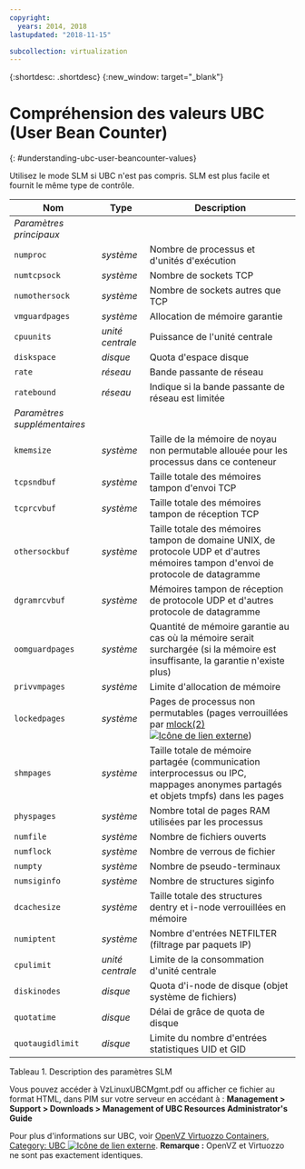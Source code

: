 ```yaml
---
copyright:
  years: 2014, 2018
lastupdated: "2018-11-15"

subcollection: virtualization
---
```


{:shortdesc: .shortdesc}
{:new_window: target="_blank"}

# Compréhension des valeurs UBC (User Bean Counter)
{: #understanding-ubc-user-beancounter-values}

Utilisez le mode SLM si UBC n'est pas compris. SLM est plus facile et fournit le même type de contrôle. 

|Nom|Type|Description|
|---|---|---|
|*Paramètres principaux*|||
|`numproc`|*système*|Nombre de processus et d'unités d'exécution|
|`numtcpsock`|*système*|Nombre de sockets TCP|
|`numothersock`|*système*|Nombre de sockets autres que TCP|
|`vmguardpages`|*système*|Allocation de mémoire garantie|
|`cpuunits`|*unité centrale*|Puissance de l'unité centrale|
|`diskspace`|*disque*|Quota d'espace disque|
|`rate`|*réseau*|Bande passante de réseau|
|`ratebound`|*réseau*|Indique si la bande passante de réseau est limitée|
|*Paramètres supplémentaires*|||
|`kmemsize`|*système*|Taille de la mémoire de noyau non permutable allouée pour les processus dans ce conteneur|
|`tcpsndbuf`|*système*|Taille totale des mémoires tampon d'envoi TCP|
|`tcprcvbuf`|*système*|Taille totale des mémoires tampon de réception TCP|
|`othersockbuf`|*système*|Taille totale des mémoires tampon de domaine UNIX, de protocole UDP et d'autres mémoires tampon d'envoi de protocole de datagramme|
|`dgramrcvbuf`|*système*|Mémoires tampon de réception de protocole UDP et d'autres protocole de datagramme|
|`oomguardpages`|*système*|Quantité de mémoire garantie au cas où la mémoire serait surchargée (si la mémoire est insuffisante, la garantie n'existe plus)|
|`privvmpages`|*système*|Limite d'allocation de mémoire|
|`lockedpages`|*système*|Pages de processus non permutables (pages verrouillées par [mlock(2) ![Icône de lien externe](../../icons/launch-glyph.svg "Icône de lien externe")](http://linux.die.net/man/2/mlock))|
|`shmpages`|*système*|Taille totale de mémoire partagée (communication interprocessus ou IPC, mappages anonymes partagés et objets tmpfs) dans les pages|
|`physpages`|*système*|Nombre total de pages RAM utilisées par les processus|
|`numfile`|*système*|Nombre de fichiers ouverts|
|`numflock`|*système*|Nombre de verrous de fichier|
|`numpty`|*système*|Nombre de pseudo-terminaux|
|`numsiginfo`|*système*|Nombre de structures siginfo|
|`dcachesize`|*système*|Taille totale des structures dentry et i-node verrouillées en mémoire|
|`numiptent`|*système*|Nombre d'entrées NETFILTER (filtrage par paquets IP)|
|`cpulimit`|*unité centrale*|Limite de la consommation d'unité centrale|
|`diskinodes`|*disque*|Quota d'i-node de disque (objet système de fichiers)|
|`quotatime`|*disque*|Délai de grâce de quota de disque|
|`quotaugidlimit`|*disque*|Limite du  nombre d'entrées statistiques UID et GID|
<caption>Tableau 1. Description des paramètres SLM</caption>

Vous pouvez accéder à VzLinuxUBCMgmt.pdf ou afficher ce fichier au format HTML, dans PIM sur votre serveur en accédant à :
**Management > Support > Downloads > Management of UBC Resources Administrator's Guide**

Pour plus d'informations sur UBC, voir [OpenVZ Virtuozzo Containers, Category: UBC ![Icône de lien externe](../../icons/launch-glyph.svg "Icône de lien externe")](http://wiki.openvz.org/Category:UBC).
**Remarque :** OpenVZ et Virtuozzo ne sont pas exactement identiques.
